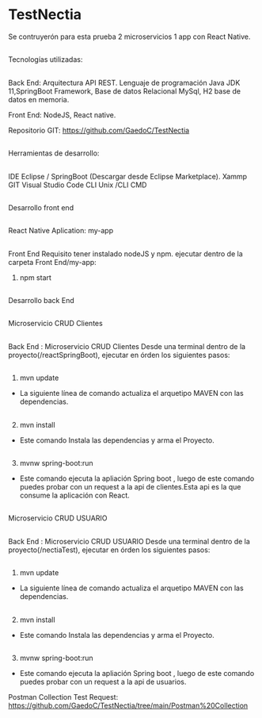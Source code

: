 # TestNectia

Se contruyerón para esta prueba 2 microservicios 1 app con React Native.

##
Tecnologías utilizadas:
##

Back End: Arquitectura API REST.
 Lenguaje de programación Java JDK 11,SpringBoot Framework, Base de datos Relacional MySql, H2 base de datos en memoria.

Front End:
 NodeJS, React native.

Repositorio GIT: https://github.com/GaedoC/TestNectia

##
Herramientas de desarrollo:
##
IDE Eclipse / SpringBoot (Descargar desde Eclipse Marketplace).
Xammp
GIT
Visual Studio Code
CLI Unix /CLI CMD
##
Desarrollo front end
##
React Native Aplication: my-app  
##
Front End
Requisito tener instalado nodeJS y npm.
ejecutar dentro de la carpeta Front End/my-app: 
1. npm  start

##
Desarrollo back End
##
Microservicio CRUD Clientes
##
Back End : Microservicio CRUD Clientes
    Desde una terminal dentro de la proyecto(/reactSpringBoot), ejecutar en órden los siguientes pasos:
##
1. mvn update
- La siguiente línea de comando actualiza el arquetipo MAVEN con las dependencias.

##
2. mvn install
- Este comando Instala las dependencias y arma el Proyecto.
##
3. mvnw spring-boot:run
- Este comando ejecuta la apliación Spring boot , luego de este comando puedes probar con un request a la api de clientes.Esta api es la que consume la aplicación con React.
##
Microservicio CRUD USUARIO
##
Back End : Microservicio CRUD USUARIO
    Desde una terminal dentro de la proyecto(/nectiaTest), ejecutar en órden los siguientes pasos:
##
1. mvn update
- La siguiente línea de comando actualiza el arquetipo MAVEN con las dependencias.

##
2. mvn install
- Este comando Instala las dependencias y arma el Proyecto.
##
3. mvnw spring-boot:run
- Este comando ejecuta la apliación Spring boot , luego de este comando puedes probar con un request a la api de usuarios.


Postman Collection Test Request: https://github.com/GaedoC/TestNectia/tree/main/Postman%20Collection

